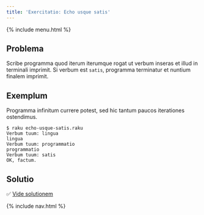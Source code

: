 ```yaml
---
title: 'Exercitatio: Echo usque satis'
---
```


{% include menu.html %}

## Problema

Scribe programma quod iterum iterumque rogat ut verbum inseras et illud in terminali imprimit. Si verbum est `satis`, programma terminatur et nuntium finalem imprimit.

## Exemplum

Programma infinitum currere potest, sed hic tantum paucos iterationes ostendimus.
```console
$ raku echo-usque-satis.raku
Verbum tuum: lingua
lingua
Verbum tuum: programmatio
programmatio
Verbum tuum: satis
OK, factum.
```

## Solutio

✅ [Vide solutionem](solution)

{% include nav.html %}